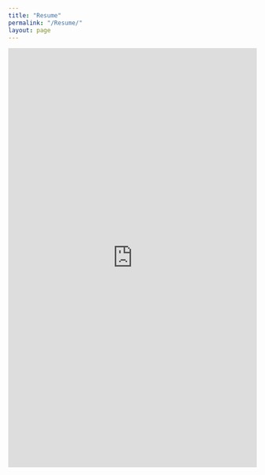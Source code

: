 ```yaml
---
title: "Resume"
permalink: "/Resume/"
layout: page
---
```

<embed src="https://smendoza07.github.io/Saul_Mendoza.pdf" width="100%" height="850px"/>
